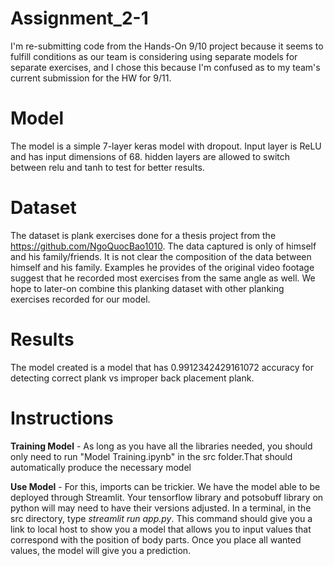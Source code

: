 # Assignment_2-1
I'm re-submitting code from the Hands-On 9/10 project because it seems to fulfill conditions as our team is considering using separate models for separate exercises, and I chose this because I'm confused as to my team's current submission for the HW for 9/11.

# Model
The model is a simple 7-layer keras model with dropout. Input layer is ReLU and has input dimensions of 68. hidden layers are allowed to switch between relu and tanh to test for better results.

# Dataset
The dataset is plank exercises done for a thesis project from the https://github.com/NgoQuocBao1010. The data captured is only of himself and his family/friends. It is not clear the composition of the data between himself and his family. Examples he provides of the original video footage suggest that he recorded most exercises from the same angle as well. We hope to later-on combine this planking dataset with other planking exercises recorded for our model.

# Results
The model created is a model that has 0.9912342429161072 accuracy for detecting correct plank vs improper back placement plank. 

# Instructions
**Training Model** - As long as you have all the libraries needed, you should only need to run "Model Training.ipynb" in the src folder.That should automatically produce the necessary model

**Use Model** - For this, imports can be trickier. We have the model able to be deployed through Streamlit. Your tensorflow library and potsobuff library on python will may need to have their versions adjusted. In a terminal, in the src directory, type _streamlit run app.py_. This command should give you a link to local host to show you a model that allows you to input values that correspond with the position of body parts. Once you place all wanted values, the model will give you a prediction.
